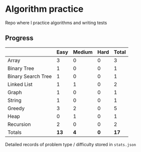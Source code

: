 # Algorithm practice

Repo where I practice algorithms and writing tests

<!-- note: these problems are from a mix of various algo-practice sites. -->
<!-- todo: display the json data in some online visualization (probably with github pages) -->

## Progress

| |Easy|Medium|Hard|Total|
|-|-|-|-|-|
|Array|3|0|0|3|
|Binary Tree|1|0|0|1|
|Binary Search Tree|1|0|0|1|
|Linked List|1|1|0|2|
|Graph|1|0|0|1|
|String|1|0|0|1|
|Greedy|3|2|0|5|
|Heap|0|1|0|1|
|Recursion|2|0|0|2|
|Totals|**13**|**4**|**0**|**17**|

<!-- <sup>*Includes Binary Search Tree</sup> -->

Detailed records of problem type / difficulty stored in `stats.json`
